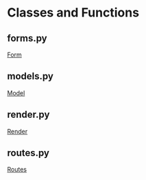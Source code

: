 <h1>Classes and Functions</h1>

## forms.py

[Form](Form.md)

## models.py

[Model](Model.md)

## render.py

[Render](Render.md)

## routes.py

[Routes](Route.md)
